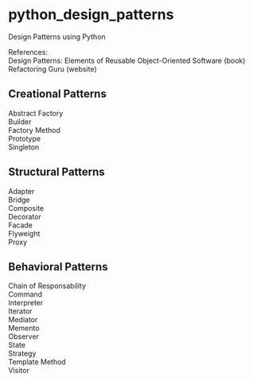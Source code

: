 # python_design_patterns
Design Patterns using Python  

References:  
Design Patterns: Elements of Reusable Object-Oriented Software (book)  
Refactoring Guru (website)

## Creational Patterns
Abstract Factory  
Builder  
Factory Method  
Prototype  
Singleton  

## Structural Patterns
Adapter  
Bridge  
Composite  
Decorator  
Facade  
Flyweight  
Proxy  

## Behavioral Patterns
Chain of Responsability  
Command  
Interpreter  
Iterator  
Mediator  
Memento  
Observer  
State  
Strategy  
Template Method  
Visitor  
